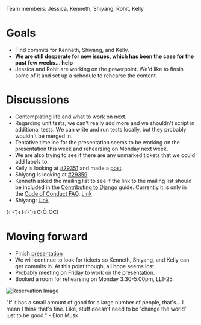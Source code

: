 Team members: Jessica, Kenneth, Shiyang, Rohit, Kelly

# Goals
* Find commits for Kenneth, Shiyang, and Kelly.
* **We are still desperate for new issues, which has been the case for the past few weeks... help**
* Jessica and Rohit are working on the powerpoint. We'd like to finsih some of it and set up a schedule to rehearse the content.
# Discussions
* Contemplating life and what to work on next.
* Regarding unit tests, we can't really add more and we shouldn't script in additional tests. We can write and run tests locally, but they probably wouldn't be merged in.
* Tentative timeline for the presentation seems to be working on the presentation this week and rehearsing on Monday next week.
* We are also trying to see if there are any unmarked tickets that we could add labels to.
* Kelly is looking at [#29351](https://code.djangoproject.com/ticket/29351) and made a [post](https://groups.google.com/forum/#!topic/django-developers/Q9JYGE2z23U).
* Shiyang is looking at [#29359](https://code.djangoproject.com/ticket/29359).
* Kenneth asked the mailing list to see if the link to the mailing list should be included in the [Contributing to Django](https://docs.djangoproject.com/en/dev/internals/contributing/) guide. Currently it is only in the [Code of Conduct FAQ](https://www.djangoproject.com/conduct/faq/). [Link](https://groups.google.com/forum/#!topic/django-developers/-rrIRia5IuU)
* Shiyang: [Link](https://groups.google.com/forum/#!topic/django-developers/zKg67LqyDfo)

(ง'̀-'́)ง (ง'̀-'́)ง  ᕦ(Ò_Óᕦ)

# Moving forward
* Finish [presentation](https://docs.google.com/presentation/d/1-mZcuNnQHFCkEX4B5840NFgzw2LV5JVFcQYlHF9mz1c)
* We will continue to look for tickets so Kenneth, Shiyang, and Kelly can get commits in. At this point though, all hope seems lost.
* Probably meeting on Friday to work on the presentation.
* Booked a room for rehearsing on Monday 3:30-5:00pm, LL1-25.

![Reservation Image](https://scontent-lga3-1.xx.fbcdn.net/v/t1.15752-9/31252820_10214819577476816_4443977900684738560_n.png?_nc_cat=0&oh=844da1c7e6fa1cc93353c9b41edc96b4&oe=5B677627)


"If it has a small amount of good for a large number of people, that's... I mean I think that's fine. Like, stuff doesn't need to be 'change the world' just to be good." - Elon Musk
